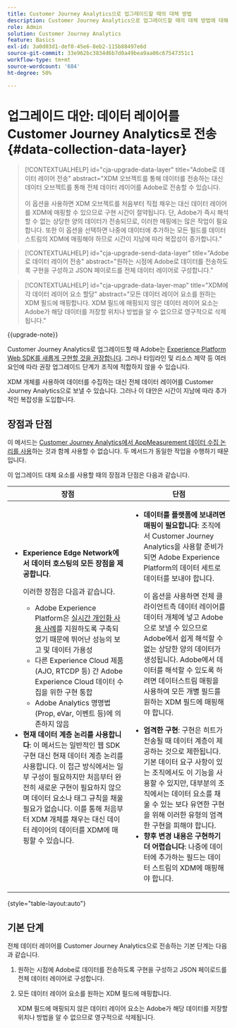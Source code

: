 ```yaml
---
title: Customer Journey Analytics으로 업그레이드할 때의 대체 방법
description: Customer Journey Analytics으로 업그레이드할 때의 대체 방법에 대해 알아봅니다.
role: Admin
solution: Customer Journey Analytics
feature: Basics
exl-id: 3a0d03d1-def0-45e6-8eb2-115b88497e6d
source-git-commit: 33e962bc3834d6b7d0a49bea9aa06c67547351c1
workflow-type: tm+mt
source-wordcount: '684'
ht-degree: 50%

---
```


# 업그레이드 대안: 데이터 레이어를 Customer Journey Analytics로 전송 {#data-collection-data-layer}

<!-- markdownlint-disable MD034 -->

>[!CONTEXTUALHELP]
>id="cja-upgrade-data-layer"
>title="Adobe로 데이터 레이어 전송"
>abstract="XDM 오브젝트를 통해 데이터를 전송하는 대신 데이터 오브젝트를 통해 전체 데이터 레이어를 Adobe로 전송할 수 있습니다.<br><br>이 옵션을 사용하면 XDM 오브젝트를 처음부터 직접 채우는 대신 데이터 레이어를 XDM에 매핑할 수 있으므로 구현 시간이 절약됩니다. 단, Adobe가 즉시 해석할 수 없는 상당한 양의 데이터가 전송되므로, 이러한 매핑에는 많은 작업이 필요합니다. 또한 이 옵션을 선택하면 나중에 데이터에 추가하는 모든 필드를 데이터스트림의 XDM에 매핑해야 하므로 시간이 지남에 따라 복잡성이 증가합니다."

<!-- markdownlint-enable MD034 -->

<!-- markdownlint-disable MD034 -->

>[!CONTEXTUALHELP]
>id="cja-upgrade-send-data-layer"
>title="Adobe로 데이터 레이어 전송"
>abstract="원하는 시점에 Adobe로 데이터를 전송하도록 구현을 구성하고 JSON 페이로드를 전체 데이터 레이어로 구성합니다."

<!-- markdownlint-enable MD034 -->

<!-- markdownlint-disable MD034 -->

>[!CONTEXTUALHELP]
>id="cja-upgrade-data-layer-map"
>title="XDM에 각 데이터 레이어 요소 할당"
>abstract="모든 데이터 레이어 요소를 원하는 XDM 필드에 매핑합니다. XDM 필드에 매핑되지 않은 데이터 레이어 요소는 Adobe가 해당 데이터를 저장할 위치나 방법을 알 수 없으므로 영구적으로 삭제됩니다."

<!-- markdownlint-enable MD034 -->

{{upgrade-note}}

Customer Journey Analytics로 업그레이드할 때 Adobe는 [Experience Platform Web SDK를 새롭게 구현할 것을 권장합니다](/help/getting-started/cja-upgrade/cja-upgrade-recommendations.md). 그러나 타임라인 및 리소스 제약 등 여러 요인에 따라 권장 업그레이드 단계가 조직에 적합하지 않을 수 있습니다.

XDM 개체를 사용하여 데이터를 수집하는 대신 전체 데이터 레이어를 Customer Journey Analytics으로 보낼 수 있습니다. 그러나 이 대안은 시간이 지남에 따라 추가적인 복잡성을 도입합니다.

## 장점과 단점

이 메서드는 [Customer Journey Analytics에서 AppMeasurement 데이터 수집 논리를 사용](/help/getting-started/cja-upgrade/cja-upgrade-alternative-appmeasurement.md)하는 것과 함께 사용할 수 없습니다. 두 메서드가 동일한 작업을 수행하기 때문입니다.

이 업그레이드 대체 요소를 사용할 때의 장점과 단점은 다음과 같습니다.

| 장점 | 단점 |
|----------|---------|
| <ul><li>**Experience Edge Network에서 데이터 호스팅의 모든 장점을 제공합니다**. <p>이러한 장점은 다음과 같습니다.</p><ul><li>Adobe Experience Platform은 [실시간 개인화 사용 사례](https://experienceleague.adobe.com/docs/experience-platform/destinations/ui/activate/configure-personalization-destinations.html)를 지원하도록 구축되었기 때문에 뛰어난 성능의 보고 및 데이터 가용성</li><li>다른 Experience Cloud 제품(AJO, RTCDP 등) 간 Adobe Experience Cloud 데이터 수집을 위한 구현 통합</li><li>Adobe Analytics 명명법(Prop, eVar, 이벤트 등)에 의존하지 않음</li></ul><li>**현재 데이터 계층 논리를 사용합니다**: 이 메서드는 일반적인 웹 SDK 구현 대신 현재 데이터 계층 논리를 사용합니다. 이 접근 방식에서는 일부 구성이 필요하지만 처음부터 완전히 새로운 구현이 필요하지 않으며 데이터 요소나 태그 규칙을 채울 필요가 없습니다. 이를 통해 처음부터 XDM 개체를 채우는 대신 데이터 레이어의 데이터를 XDM에 매핑할 수 있습니다.</li></ul> | <ul><li>**데이터를 플랫폼에 보내려면 매핑이 필요합니다**: 조직에서 Customer Journey Analytics을 사용할 준비가 되면 Adobe Experience Platform의 데이터 세트로 데이터를 보내야 합니다. <p>이 옵션을 사용하면 전체 클라이언트측 데이터 레이어를 데이터 개체에 넣고 Adobe으로 보낼 수 있으므로 Adobe에서 쉽게 해석할 수 없는 상당한 양의 데이터가 생성됩니다. Adobe에서 데이터를 해석할 수 있도록 하려면 데이터스트림 매핑을 사용하여 모든 개별 필드를 원하는 XDM 필드에 매핑해야 합니다.</p></li><li>**엄격한 구현**: 구현은 히트가 전송될 때 데이터 계층이 제공하는 것으로 제한됩니다. 기본 데이터 요구 사항이 있는 조직에서도 이 기능을 사용할 수 있지만, 대부분의 조직에서는 데이터 요소를 채울 수 있는 보다 유연한 구현을 위해 이러한 유형의 엄격한 구현을 피해야 합니다.</li><li>**향후 변경 내용은 구현하기 더 어렵습니다**: 나중에 데이터에 추가하는 필드는 데이터 스트림의 XDM에 매핑해야 합니다.</li></ul> |

{style="table-layout:auto"}

## 기본 단계

전체 데이터 레이어를 Customer Journey Analytics으로 전송하는 기본 단계는 다음과 같습니다.

1. 원하는 시점에 Adobe로 데이터를 전송하도록 구현을 구성하고 JSON 페이로드를 전체 데이터 레이어로 구성합니다.

1. 모든 데이터 레이어 요소를 원하는 XDM 필드에 매핑합니다.

   XDM 필드에 매핑되지 않은 데이터 레이어 요소는 Adobe가 해당 데이터를 저장할 위치나 방법을 알 수 없으므로 영구적으로 삭제됩니다.
